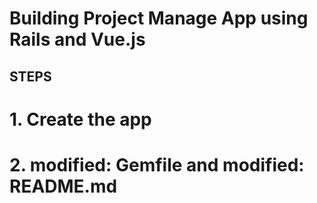 # Building Project Manage App using Rails and Vue.js

## STEPS

# 1. Create the app
# 2. modified:   Gemfile and modified:   README.md




